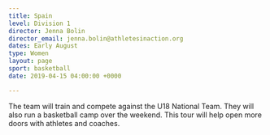 ```yaml
---
title: Spain
level: Division 1
director: Jenna Bolin
director_email: jenna.bolin@athletesinaction.org
dates: Early August
type: Women
layout: page
sport: basketball
date: 2019-04-15 04:00:00 +0000

---
```

The team will train and compete against the U18 National Team.  They will also run a basketball camp over the weekend.  This tour will help open more doors with athletes and coaches.